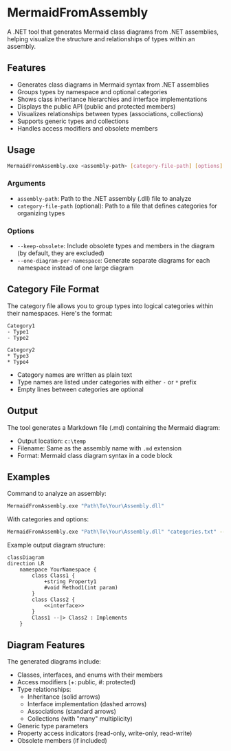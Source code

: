 # MermaidFromAssembly

A .NET tool that generates Mermaid class diagrams from .NET assemblies, helping visualize the structure and relationships of types within an assembly.

## Features

- Generates class diagrams in Mermaid syntax from .NET assemblies
- Groups types by namespace and optional categories
- Shows class inheritance hierarchies and interface implementations
- Displays the public API (public and protected members)
- Visualizes relationships between types (associations, collections)
- Supports generic types and collections
- Handles access modifiers and obsolete members

## Usage

```bash
MermaidFromAssembly.exe <assembly-path> [category-file-path] [options]
```

### Arguments

- `assembly-path`: Path to the .NET assembly (.dll) file to analyze
- `category-file-path` (optional): Path to a file that defines categories for organizing types

### Options

- `--keep-obsolete`: Include obsolete types and members in the diagram (by default, they are excluded)
- `--one-diagram-per-namespace`: Generate separate diagrams for each namespace instead of one large diagram

## Category File Format

The category file allows you to group types into logical categories within their namespaces. Here's the format:

```
Category1
- Type1
- Type2

Category2
* Type3
* Type4
```

- Category names are written as plain text
- Type names are listed under categories with either `-` or `*` prefix
- Empty lines between categories are optional

## Output

The tool generates a Markdown file (.md) containing the Mermaid diagram:
- Output location: `c:\temp`
- Filename: Same as the assembly name with `.md` extension
- Format: Mermaid class diagram syntax in a code block

## Examples

Command to analyze an assembly:
```bash
MermaidFromAssembly.exe "Path\To\Your\Assembly.dll"
```

With categories and options:
```bash
MermaidFromAssembly.exe "Path\To\Your\Assembly.dll" "categories.txt" --keep-obsolete --one-diagram-per-namespace
```

Example output diagram structure:
```mermaid
classDiagram
direction LR
    namespace YourNamespace {
        class Class1 {
            +string Property1
            #void Method1(int param)
        }
        class Class2 {
            <<interface>>
        }
        Class1 --|> Class2 : Implements
    }
```

## Diagram Features

The generated diagrams include:
- Classes, interfaces, and enums with their members
- Access modifiers (+: public, #: protected)
- Type relationships:
  - Inheritance (solid arrows)
  - Interface implementation (dashed arrows)
  - Associations (standard arrows)
  - Collections (with "many" multiplicity)
- Generic type parameters
- Property access indicators (read-only, write-only, read-write)
- Obsolete members (if included)
